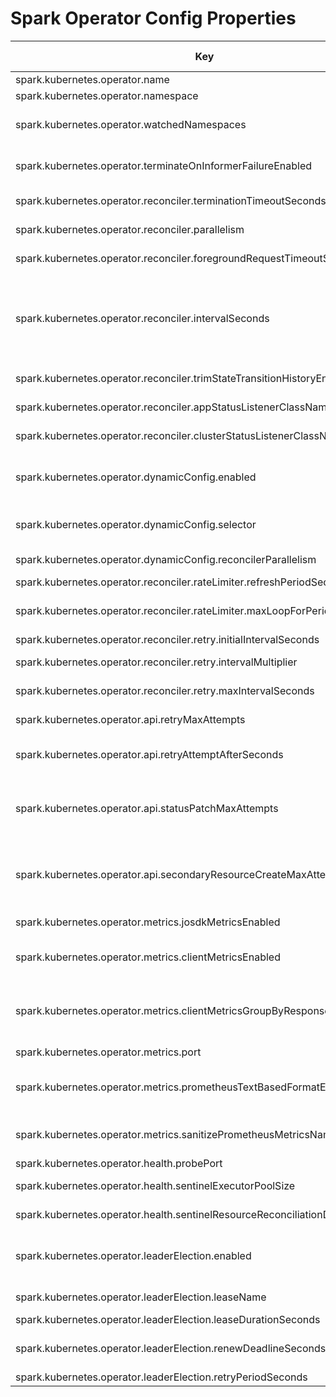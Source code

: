 [//]: # (This doc is automatically generated by gradle task, manual updates would be overridden.)
# Spark Operator Config Properties
 | Key | Type | Default Value | Allow Hot Reloading | Description | 
 | --- | --- | --- | --- | --- | 
 | spark.kubernetes.operator.name | String | spark-kubernetes-operator | false | Name of the operator. | 
 | spark.kubernetes.operator.namespace | String | default | false | Namespace that operator is deployed within. | 
 | spark.kubernetes.operator.watchedNamespaces | String | default | true | Comma-separated list of namespaces that the operator would be watching for Spark resources. If set to '*', operator would watch all namespaces. | 
 | spark.kubernetes.operator.terminateOnInformerFailureEnabled | Boolean | false | false | Enable to indicate informer errors should stop operator startup. If disabled, operator startup will ignore recoverable errors, caused for example by RBAC issues and will retry periodically. | 
 | spark.kubernetes.operator.reconciler.terminationTimeoutSeconds | Integer | 30 | false | Grace period for operator shutdown before reconciliation threads are killed. | 
 | spark.kubernetes.operator.reconciler.parallelism | Integer | 50 | false | Thread pool size for Spark Operator reconcilers. Unbounded pool would be used if set to non-positive number. | 
 | spark.kubernetes.operator.reconciler.foregroundRequestTimeoutSeconds | Long | 30 | true | Timeout (in seconds) to for requests made to API server. This applies only to foreground requests. | 
 | spark.kubernetes.operator.reconciler.intervalSeconds | Long | 120 | true | Interval (in seconds, non-negative) to reconcile Spark applications. Note that reconciliation is always expected to be triggered when app spec / status is updated. This interval controls the reconcile behavior of operator reconciliation even when there's no update on SparkApplication, e.g. to determine whether a hanging app needs to be proactively terminated. Thus this is recommended to set to above 2 minutes to avoid unnecessary no-op reconciliation. | 
 | spark.kubernetes.operator.reconciler.trimStateTransitionHistoryEnabled | Boolean | true | true | When enabled, operator would trim state transition history when a new attempt starts, keeping previous attempt summary only. | 
 | spark.kubernetes.operator.reconciler.appStatusListenerClassNames | String |  | false | Comma-separated names of SparkAppStatusListener class implementations | 
 | spark.kubernetes.operator.reconciler.clusterStatusListenerClassNames | String |  | false | Comma-separated names of SparkClusterStatusListener class implementations | 
 | spark.kubernetes.operator.dynamicConfig.enabled | Boolean | false | false | When enabled, operator would use config map as source of truth for config property override. The config map need to be created in spark.kubernetes.operator.namespace, and labeled with operator name. | 
 | spark.kubernetes.operator.dynamicConfig.selector | String | app.kubernetes.io/name=spark-kubernetes-operator,app.kubernetes.io/component=operator-dynamic-config-overrides | false | The selector str applied to dynamic config map. | 
 | spark.kubernetes.operator.dynamicConfig.reconcilerParallelism | Integer | 1 | false | Parallelism for dynamic config reconciler. Unbounded pool would be used if set to non-positive number. | 
 | spark.kubernetes.operator.reconciler.rateLimiter.refreshPeriodSeconds | Integer | 15 | false | Operator rate limiter refresh period(in seconds) for each resource. | 
 | spark.kubernetes.operator.reconciler.rateLimiter.maxLoopForPeriod | Integer | 5 | false | Max number of reconcile loops triggered within the rate limiter refresh period for each resource. Setting the limit <= 0 disables the limiter. | 
 | spark.kubernetes.operator.reconciler.retry.initialIntervalSeconds | Integer | 5 | false | Initial interval(in seconds) of retries on unhandled controller errors. | 
 | spark.kubernetes.operator.reconciler.retry.intervalMultiplier | Double | 1.5 | false | Interval multiplier of retries on unhandled controller errors. Setting this to 1 for linear retry. | 
 | spark.kubernetes.operator.reconciler.retry.maxIntervalSeconds | Integer | -1 | false | Max interval(in seconds) of retries on unhandled controller errors. Set to non-positive for unlimited. | 
 | spark.kubernetes.operator.api.retryMaxAttempts | Integer | 15 | false | Max attempts of retries on unhandled controller errors. Setting this to non-positive value means no retry. | 
 | spark.kubernetes.operator.api.retryAttemptAfterSeconds | Long | 1 | false | Default time (in seconds) to wait till next request. This would be used if server does not set Retry-After in response. Setting this to non-positive number means immediate retry. | 
 | spark.kubernetes.operator.api.statusPatchMaxAttempts | Long | 3 | false | Maximal number of retry attempts of requests to k8s server for resource status update. This would be performed on top of k8s client spark.kubernetes.operator.retry.maxAttempts to overcome potential conflicting update on the same SparkApplication. This should be positive number. | 
 | spark.kubernetes.operator.api.secondaryResourceCreateMaxAttempts | Long | 3 | false | Maximal number of retry attempts of requesting secondary resource for Spark application. This would be performed on top of k8s client spark.kubernetes.operator.retry.maxAttempts to overcome potential conflicting reconcile on the same SparkApplication. This should be positive number | 
 | spark.kubernetes.operator.metrics.josdkMetricsEnabled | Boolean | true | false | When enabled, the josdk metrics will be added in metrics source and configured for operator. | 
 | spark.kubernetes.operator.metrics.clientMetricsEnabled | Boolean | true | false | Enable KubernetesClient metrics for measuring the HTTP traffic to the Kubernetes API Server. Since the metrics is collected via interceptors, can be disabled when opt in customized interceptors. | 
 | spark.kubernetes.operator.metrics.clientMetricsGroupByResponseCodeEnabled | Boolean | true | false | When enabled, additional metrics group by http response code group(1xx, 2xx, 3xx, 4xx, 5xx) received from API server will be added. Users can disable it when their monitoring system can combine lower level kubernetes.client.http.response.<3-digit-response-code> metrics. | 
 | spark.kubernetes.operator.metrics.port | Integer | 19090 | false | The port used for checking metrics | 
 | spark.kubernetes.operator.metrics.prometheusTextBasedFormatEnabled | Boolean | true | false | Whether or not to enable text-based format for Prometheus 2.0, as recommended by https://prometheus.io/docs/instrumenting/exposition_formats/#text-based-format | 
 | spark.kubernetes.operator.metrics.sanitizePrometheusMetricsNameEnabled | Boolean | true | false | Whether or not to enable automatic name sanitizing for all metrics based on best-practice guide from Prometheus https://prometheus.io/docs/practices/naming/ | 
 | spark.kubernetes.operator.health.probePort | Integer | 19091 | false | The port used for health/readiness check probe status. | 
 | spark.kubernetes.operator.health.sentinelExecutorPoolSize | Integer | 3 | false | Size of executor service in Sentinel Managers to check the health of sentinel resources. | 
 | spark.kubernetes.operator.health.sentinelResourceReconciliationDelaySeconds | Integer | 60 | true | Allowed max time(seconds) between spec update and reconciliation for sentinel resources. | 
 | spark.kubernetes.operator.leaderElection.enabled | Boolean | false | false | Enable leader election for the operator to allow running standby instances. When this is disabled, only one operator instance is expected to be up and running at any time (replica = 1) to avoid race condition. | 
 | spark.kubernetes.operator.leaderElection.leaseName | String | spark-operator-lease | false | Leader election lease name, must be unique for leases in the same namespace. | 
 | spark.kubernetes.operator.leaderElection.leaseDurationSeconds | Integer | 180 | false | Leader election lease duration in seconds, non-negative. | 
 | spark.kubernetes.operator.leaderElection.renewDeadlineSeconds | Integer | 120 | false | Leader election renew deadline in seconds, non-negative. This needs to be smaller than the lease duration to allow current leader renew the lease before lease expires. | 
 | spark.kubernetes.operator.leaderElection.retryPeriodSeconds | Integer | 5 | false | Leader election retry period in seconds, non-negative. | 

